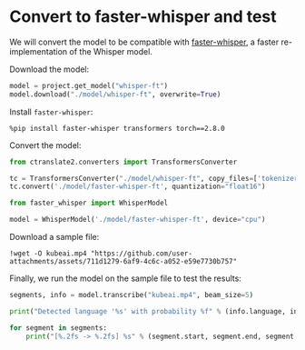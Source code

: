 # Convert to faster-whisper and test

We will convert the model to be compatible with [faster-whisper](https://github.com/SYSTRAN/faster-whisper), a faster re-implementation of the Whisper model.

Download the model:

```python
model = project.get_model("whisper-ft")
model.download("./model/whisper-ft", overwrite=True)
```

Install `faster-whisper`:

```
%pip install faster-whisper transformers torch==2.8.0
```

Convert the model:

```python
from ctranslate2.converters import TransformersConverter

tc = TransformersConverter("./model/whisper-ft", copy_files=['tokenizer.json', 'preprocessor_config.json'])
tc.convert('./model/faster-whisper-ft', quantization="float16")
```

```python
from faster_whisper import WhisperModel

model = WhisperModel('./model/faster-whisper-ft', device="cpu")
```

Download a sample file:

```
!wget -O kubeai.mp4 "https://github.com/user-attachments/assets/711d1279-6af9-4c6c-a052-e59e7730b757"
```

Finally, we run the model on the sample file to test the results:

```python
segments, info = model.transcribe("kubeai.mp4", beam_size=5)

print("Detected language '%s' with probability %f" % (info.language, info.language_probability))

for segment in segments:
    print("[%.2fs -> %.2fs] %s" % (segment.start, segment.end, segment.text))
```